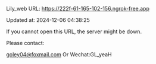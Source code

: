 Lily_web URL: https://222f-61-165-102-156.ngrok-free.app

Updated at: 2024-12-06 04:38:25

If you cannot open this URL, the server might be down.

Please contact: 

goley04@foxmail.com Or Wechat:GL_yeaH